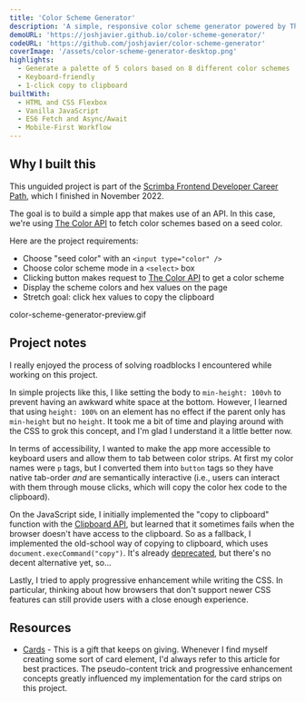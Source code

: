 ```yaml
---
title: 'Color Scheme Generator'
description: 'A simple, responsive color scheme generator powered by The Color API.'
demoURL: 'https://joshjavier.github.io/color-scheme-generator/'
codeURL: 'https://github.com/joshjavier/color-scheme-generator'
coverImage: '/assets/color-scheme-generator-desktop.png'
highlights:
  - Generate a palette of 5 colors based on 8 different color schemes
  - Keyboard-friendly
  - 1-click copy to clipboard
builtWith:
  - HTML and CSS Flexbox
  - Vanilla JavaScript
  - ES6 Fetch and Async/Await
  - Mobile-First Workflow
---
```


## Why I built this

This unguided project is part of the [Scrimba Frontend Developer Career Path](https://scrimba.com/learn/frontend), which I finished in November 2022.

The goal is to build a simple app that makes use of an API. In this case, we're using [The Color API](https://www.thecolorapi.com/) to fetch color schemes based on a seed color.

Here are the project requirements:

- Choose "seed color" with an `<input type="color" />`
- Choose color scheme mode in a `<select>` box
- Clicking button makes request to [The Color API](https://www.thecolorapi.com/) to get a color scheme
- Display the scheme colors and hex values on the page
- Stretch goal: click hex values to copy the clipboard

color-scheme-generator-preview.gif

## Project notes

I really enjoyed the process of solving roadblocks I encountered while working on this project.

In simple projects like this, I like setting the body to `min-height: 100vh` to prevent having an awkward white space at the bottom. However, I learned that using `height: 100%` on an element has no effect if the parent only has `min-height` but no `height`. It took me a bit of time and playing around with the CSS to grok this concept, and I'm glad I understand it a little better now.

In terms of accessibility, I wanted to make the app more accessible to keyboard users and allow them to tab between color strips. At first my color names were `p` tags, but I converted them into `button` tags so they have native tab-order _and_ are semantically interactive (i.e., users can interact with them through mouse clicks, which will copy the color hex code to the clipboard).

On the JavaScript side, I initially implemented the "copy to clipboard" function with the [Clipboard API](https://developer.mozilla.org/en-US/docs/Web/API/Clipboard), but learned that it sometimes fails when the browser doesn't have access to the clipboard. So as a fallback, I implemented the old-school way of copying to clipboard, which uses `document.execCommand("copy")`. It's already [deprecated](https://developer.mozilla.org/en-US/docs/Web/API/Document/execCommand), but there's no decent alternative yet, so...

Lastly, I tried to apply progressive enhancement while writing the CSS. In particular, thinking about how browsers that don't support newer CSS features can still provide users with a close enough experience.

## Resources

- [Cards](https://inclusive-components.design/cards/) - This is a gift that keeps on giving. Whenever I find myself creating some sort of card element, I'd always refer to this article for best practices. The pseudo-content trick and progressive enhancement concepts greatly influenced my implementation for the card strips on this project.
